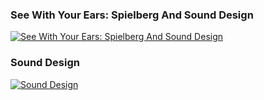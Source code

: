### See With Your Ears: Spielberg And Sound Design  
[![See With Your Ears: Spielberg And Sound Design](https://img.youtube.com/vi/kavxsXhzD48/0.jpg)](https://youtu.be/kavxsXhzD48)


### Sound Design
[![Sound Design](https://img.youtube.com/vi/X8MuXKpm66U/0.jpg)](https://youtu.be/X8MuXKpm66U)
